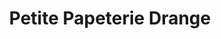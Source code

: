 ---
title: "Petite Papeterie Drange"
url: /essen/petite-papeterie-drange-laubenweg/
shop: Lotterie
---
